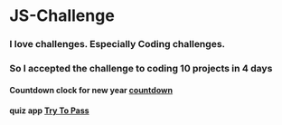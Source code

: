 # JS-Challenge

### I love challenges. Especially Coding challenges.
### So I accepted the challenge to coding 10 projects in 4 days

#### Countdown clock for new year  [countdown](https://mahmoudsafan.github.io/JS-Challenge/countDown/index.html?fbclid=IwAR24pz1ShXDKB9r6ME0cy6A8YXgUbzxJaLp3tVX9mZbvAKSZY9mg9e79A3g)
#### quiz app [Try To Pass](https://mahmoudsafan.github.io/JS-Challenge/Quiz%20App/index.html?fbclid=IwAR0Oe-fdqps9LiQA5mbMyjendU0Jdi3fduOHvrfq7xNrJJuOZsAVz2Yvyp8)

